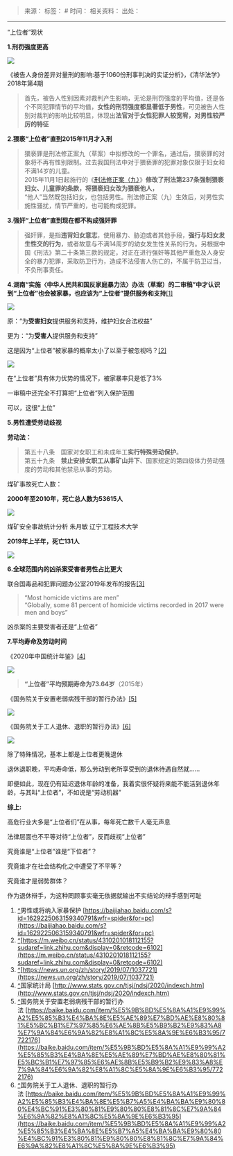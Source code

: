 > 来源：
> 标签： #
> 时间：
> 相关资料：
> 出处：
***

“上位者”现状

**1.刑罚强度更高**

![](https://pic1.zhimg.com/v2-70a835e505af8febecc30c2dad18e89e_r.jpg?source=1940ef5c)

《被告人身份差异对量刑的影响:基于1060份刑事判决的实证分析》，《清华法学》2018年第4期

> 首先，被告人性别因素对裁判产生影响，无论是刑罚强度的平均值，还是各个不同犯罪情节的平均值，**女性的刑罚强度都显著低于男性**，可见被告人性别对裁判的影响比较明显，体现出**法官对于女性犯罪人较宽宥，对男性较严厉的特征**

**2.猥亵“上位者”直到2015年11月才入刑**

> 猥亵罪是刑法修正案九（草案）中拟修改的一个罪名，通过后，猥亵罪的对象将不再有性别限制。过去我国刑法中对于猥亵罪的犯罪对象仅限于妇女和不满14岁的儿童。  
> 2015年11月1日起施行的《[刑法修正案（九）](https://link.zhihu.com/?target=https%3A//baike.baidu.com/item/%25E5%2588%2591%25E6%25B3%2595%25E4%25BF%25AE%25E6%25AD%25A3%25E6%25A1%2588%25EF%25BC%2588%25E4%25B9%259D%25EF%25BC%2589/18662568)》**修改了刑法第237条强制猥亵妇女、儿童罪的条款，将猥亵妇女改为猥亵他人，**  
> “他人”当然既包括妇女，也包括男性。刑法修正案（九）生效后，对男性实施性骚扰，情节严重的，也可能构成犯罪。

**3.强奸“上位者”直到现在都不构成强奸罪**

> 强奸罪，是指**违背妇女意志**，使用暴力、胁迫或者其他手段，**强行与妇女发生性交的行为**，或者故意与不满14周岁的幼女发生性关系的行为。另根据中国《刑法》第二十条第三款的规定，对正在进行强奸等其他严重危及人身安全的暴力犯罪，采取防卫行为，造成不法侵害人伤亡的，不属于防卫过当，不负刑事责任。

**4.湖南“实施〈中华人民共和国反家庭暴力法〉办法（草案）的二审稿”中才认识到“上位者”也会被家暴，也应该为“上位者”提供服务和支持**[\[1\]](#ref_1)

![](https://picx.zhimg.com/v2-81ea66e5d3d9d997cb1a5d43bf796a51_r.jpg?source=1940ef5c)

原：“为**受害妇女**提供服务和支持，维护妇女合法权益”

更为：“为**受害人**提供服务和支持”

这是因为“上位者”被家暴的概率太小了以至于被忽视吗？[\[2\]](#ref_2)

![](https://pic1.zhimg.com/v2-fab3247a7f298b4f2efd73c9535f5563_r.jpg?source=1940ef5c)

在“上位者”具有体力优势的情况下，被家暴率只是低了3%

一审稿中还完全不打算把“上位者”列入保护范围

可以，这很“上位”

**5.男性遭受劳动歧视**

**劳动法：**

> 第五十八条　国家对女职工和未成年工**实行特殊劳动保护**。  
> 第五十九条　**禁止安排女职工从事矿山井下**、国家规定的第四级体力劳动强度的劳动和其他禁忌从事的劳动。

煤矿事故死亡人数：

**2000年至2010年，死亡总人数为53615人**

![](https://picx.zhimg.com/v2-29306c9dbcbaa43e79985f1b3e8db669_r.jpg?source=1940ef5c)

煤矿安全事故统计分析 朱月敏 辽宁工程技术大学

**2019年上半年，死亡131人**

![](https://pic1.zhimg.com/v2-3e797ee794a945fbd85982f8c1863d00_r.jpg?source=1940ef5c)

**6.全球范围内的凶杀案受害者男性占比更大**

联合国毒品和犯罪问题办公室2019年发布的报告[\[3\]](#ref_3)

> “Most homicide victims are men”  
> “Globally, some 81 percent of homicide victims recorded in 2017 were men and boys”

凶杀案的主要受害者还是“上位者”

**7.平均寿命及劳动时间**

《2020年中国统计年鉴》[\[4\]](#ref_4)

![](https://picx.zhimg.com/v2-a2e2a9519d888eaa43c4ebe01000ef40_r.jpg?source=1940ef5c)

> **“上位者”平均预期寿命为73.64岁**（2015年）

《国务院关于安置老弱病残干部的暂行办法》[\[5\]](#ref_5)

![](https://picx.zhimg.com/v2-3665b59b25cbceb4c18f3b031d4c703e_r.jpg?source=1940ef5c)

《国务院关于工人退休、退职的暂行办法》[\[6\]](#ref_6)

![](https://picx.zhimg.com/v2-9cb3e2f4470281060509204f3001352c_r.jpg?source=1940ef5c)

除了特殊情况，基本上都是上位者更晚退休

退休退职晚，平均寿命低，那么劳动到老所享受到的退休待遇自然就......

即便如此，现在仍有延迟退休年龄的准备，我着实很怀疑将来能不能活到退休年龄，与其叫“上位者”，不如说是“劳动机器”

**综上:**

高危行业大多是“上位者们”在从事，每年死亡数千人毫无声息

法律层面也不平等对待“上位者”，反而歧视“上位者”

究竟谁是“上位者”谁是“下位者”？

究竟谁才在社会结构化之中遭受了不平等？

究竟谁才是弱势群体？

作为退休辩手，为这种罔顾事实毫无依据就输出不实结论的辩手感到可耻

1.  [^](#ref_1_0)男性或将纳入家暴保护 [https://baijiahao.baidu.com/s?id=1629225063159340791&wfr=spider&for=pc](https://baijiahao.baidu.com/s?id=1629225063159340791&wfr=spider&for=pc)
2.  [^](#ref_2_0)[https://m.weibo.cn/status/4310201018112155?sudaref=link.zhihu.com&display=0&retcode=6102](https://m.weibo.cn/status/4310201018112155?sudaref=link.zhihu.com&display=0&retcode=6102)
3.  [^](#ref_3_0)[https://news.un.org/zh/story/2019/07/1037721](https://news.un.org/zh/story/2019/07/1037721)
4.  [^](#ref_4_0)国家统计局 [http://www.stats.gov.cn/tjsj/ndsj/2020/indexch.htm](http://www.stats.gov.cn/tjsj/ndsj/2020/indexch.htm)
5.  [^](#ref_5_0)国务院关于安置老弱病残干部的暂行办法 [https://baike.baidu.com/item/%E5%9B%BD%E5%8A%A1%E9%99%A2%E5%85%B3%E4%BA%8E%E5%AE%89%E7%BD%AE%E8%80%81%E5%BC%B1%E7%97%85%E6%AE%8B%E5%B9%B2%E9%83%A8%E7%9A%84%E6%9A%82%E8%A1%8C%E5%8A%9E%E6%B3%95/7722176](https://baike.baidu.com/item/%E5%9B%BD%E5%8A%A1%E9%99%A2%E5%85%B3%E4%BA%8E%E5%AE%89%E7%BD%AE%E8%80%81%E5%BC%B1%E7%97%85%E6%AE%8B%E5%B9%B2%E9%83%A8%E7%9A%84%E6%9A%82%E8%A1%8C%E5%8A%9E%E6%B3%95/7722176)
6.  [^](#ref_6_0)国务院关于工人退休、退职的暂行办法 [https://baike.baidu.com/item/%E5%9B%BD%E5%8A%A1%E9%99%A2%E5%85%B3%E4%BA%8E%E5%B7%A5%E4%BA%BA%E9%80%80%E4%BC%91%E3%80%81%E9%80%80%E8%81%8C%E7%9A%84%E6%9A%82%E8%A1%8C%E5%8A%9E%E6%B3%95](https://baike.baidu.com/item/%E5%9B%BD%E5%8A%A1%E9%99%A2%E5%85%B3%E4%BA%8E%E5%B7%A5%E4%BA%BA%E9%80%80%E4%BC%91%E3%80%81%E9%80%80%E8%81%8C%E7%9A%84%E6%9A%82%E8%A1%8C%E5%8A%9E%E6%B3%95)